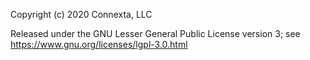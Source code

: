 Copyright (c) 2020 Connexta, LLC
 
Released under the GNU Lesser General Public License version 3; see https://www.gnu.org/licenses/lgpl-3.0.html